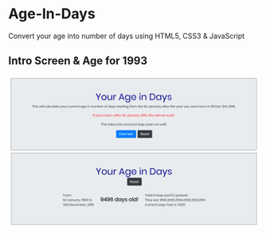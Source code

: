 # Age-In-Days
Convert your age into number of days using HTML5, CSS3 &amp; JavaScript


## Intro Screen & Age for 1993
![Screenshot Missing](https://github.com/RitvikKhanna/Age-In-Days/blob/master/Screenshot.png)
